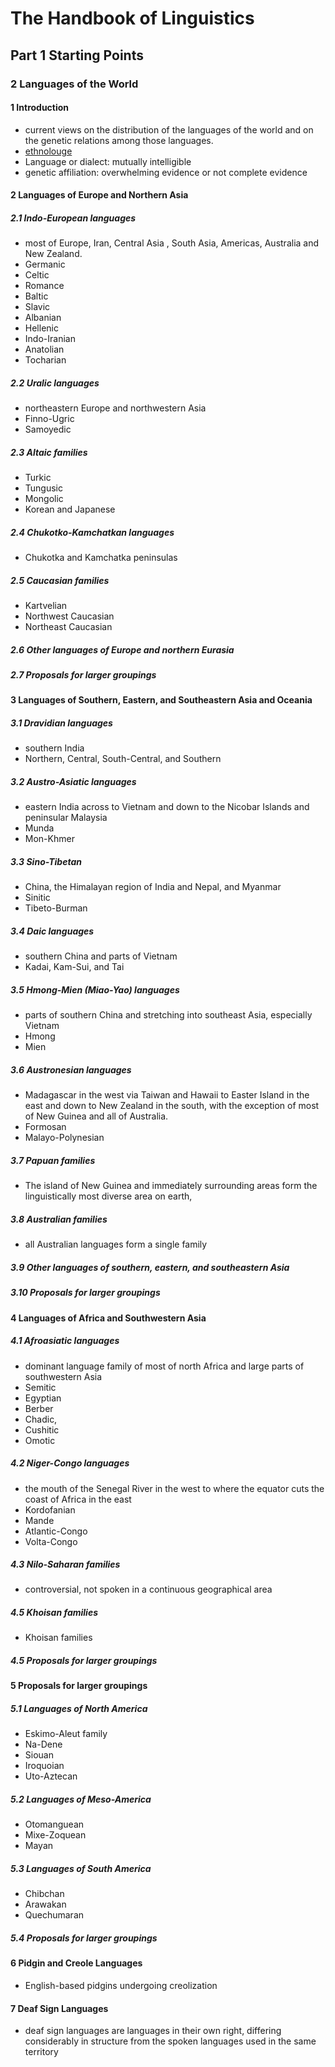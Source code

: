 # The Handbook of Linguistics
## Part 1 Starting Points
### 2 Languages of the World
#### 1 Introduction
+ current views on the distribution of the languages of the world and on the genetic relations among those languages.
+ [ethnolouge](https://ethnologue.com)
+ Language or dialect: mutually intelligible
+ genetic affiliation: overwhelming evidence or not complete evidence
#### 2 Languages of Europe and Northern Asia
##### 2.1 Indo-European languages
+ most of Europe, Iran, Central Asia , South Asia, Americas, Australia and New Zealand.
+ Germanic
+ Celtic
+ Romance
+ Baltic
+ Slavic
+ Albanian
+ Hellenic
+ Indo-Iranian
+ Anatolian
+ Tocharian
##### 2.2  Uralic languages 
+ northeastern Europe and northwestern Asia
+ Finno-Ugric
+ Samoyedic
##### 2.3 Altaic families
+ Turkic
+ Tungusic
+ Mongolic 
+ Korean and Japanese
##### 2.4 Chukotko-Kamchatkan languages
+ Chukotka and Kamchatka peninsulas
##### 2.5 Caucasian families 
+ Kartvelian 
+ Northwest Caucasian 
+ Northeast Caucasian
##### 2.6 Other languages of Europe and northern Eurasia
##### 2.7 Proposals for larger groupings
#### 3 Languages of Southern, Eastern, and Southeastern Asia and Oceania
##### 3.1 Dravidian languages
+ southern India
+ Northern, Central, South-Central, and Southern
##### 3.2 Austro-Asiatic languages 
+ eastern India across to Vietnam and down to the Nicobar Islands and peninsular Malaysia
+ Munda
+ Mon-Khmer
##### 3.3 Sino-Tibetan 
+ China, the Himalayan region of India and Nepal, and Myanmar
+ Sinitic
+ Tibeto-Burman
##### 3.4  Daic languages
+ southern China and parts of Vietnam
+ Kadai, Kam-Sui, and Tai
##### 3.5  Hmong-Mien (Miao-Yao) languages 
+ parts of southern China and stretching into southeast Asia, especially Vietnam
+ Hmong
+ Mien
##### 3.6 Austronesian languages
+ Madagascar in the west via Taiwan and Hawaii to Easter Island in the east and down to New Zealand in the south, with the exception of most of New Guinea and all of Australia. 
+ Formosan
+ Malayo-Polynesian
##### 3.7 Papuan families
+ The island of New Guinea and immediately surrounding areas form the linguistically most diverse area on earth,
##### 3.8 Australian families
+ all Australian languages form a single family
##### 3.9 Other languages of southern, eastern, and southeastern Asia
##### 3.10 Proposals for larger groupings
#### 4 Languages of Africa and Southwestern Asia
##### 4.1 Afroasiatic languages
+ dominant language family of most of north Africa and large parts of southwestern Asia
+ Semitic 
+ Egyptian 
+ Berber 
+ Chadic, 
+ Cushitic 
+ Omotic
##### 4.2 Niger-Congo languages
+ the mouth of the Senegal River in the west to where the equator cuts the coast of Africa in the east
+ Kordofanian
+ Mande
+ Atlantic-Congo
+ Volta-Congo
##### 4.3 Nilo-Saharan families
+ controversial, not spoken in a continuous geographical area
##### 4.5 Khoisan families
+ Khoisan families  
##### 4.5 Proposals for larger groupings 
#### 5 Proposals for larger groupings 
##### 5.1 Languages of North America
+ Eskimo-Aleut family
+ Na-Dene
+ Siouan
+ Iroquoian
+ Uto-Aztecan
##### 5.2 Languages of Meso-America 
+ Otomanguean
+ Mixe-Zoquean
+ Mayan
##### 5.3  Languages of South America
+ Chibchan
+ Arawakan
+ Quechumaran 
##### 5.4 Proposals for larger groupings
#### 6 Pidgin and Creole Languages
+ English-based pidgins undergoing creolization
#### 7 Deaf Sign Languages 
+ deaf sign languages are languages in their own right, differing considerably in structure from the spoken languages used in the same territory